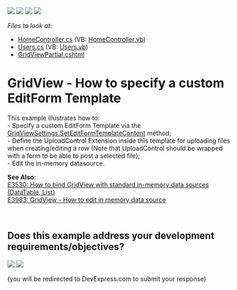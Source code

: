 <!-- default badges list -->
![](https://img.shields.io/endpoint?url=https://codecentral.devexpress.com/api/v1/VersionRange/128550633/14.1.3%2B)
[![](https://img.shields.io/badge/Open_in_DevExpress_Support_Center-FF7200?style=flat-square&logo=DevExpress&logoColor=white)](https://supportcenter.devexpress.com/ticket/details/E3998)
[![](https://img.shields.io/badge/📖_How_to_use_DevExpress_Examples-e9f6fc?style=flat-square)](https://docs.devexpress.com/GeneralInformation/403183)
[![](https://img.shields.io/badge/💬_Leave_Feedback-feecdd?style=flat-square)](#does-this-example-address-your-development-requirementsobjectives)
<!-- default badges end -->
<!-- default file list -->
*Files to look at*:

* [HomeController.cs](./CS/Sample/Controllers/HomeController.cs) (VB: [HomeController.vb](./VB/Sample/Controllers/HomeController.vb))
* [Users.cs](./CS/Sample/Models/Users.cs) (VB: [Users.vb](./VB/Sample/Models/Users.vb))
* [GridViewPartial.cshtml](./CS/Sample/Views/Home/GridViewPartial.cshtml)
<!-- default file list end -->
# GridView - How to specify a custom EditForm Template


<p>This example illustrates how to:<br />
- Specify a custom EditForm Template via the <a href="http://documentation.devexpress.com/#AspNet/DevExpressWebMvcGridViewSettings_SetEditFormTemplateContenttopic"><u>GridViewSettings.SetEditFormTemplateContent</u></a> method;<br />
- Define the UploadControl Extension inside this template for uploading files when creating/editing a row (Note that UploadControl should be wrapped with a form to be able to post a selected file);<br />
- Edit the in-memory datasource.</p><p><strong>See Also:</strong><br />
<a href="https://www.devexpress.com/Support/Center/p/E3530">E3530: How to bind GridView with standard in-memory data sources (DataTable, List<T>)</a><br />
<a href="https://www.devexpress.com/Support/Center/p/E3983">E3983: GridView - How to edit in memory data source</a></p>

<br/>


<!-- feedback -->
## Does this example address your development requirements/objectives?

[<img src="https://www.devexpress.com/support/examples/i/yes-button.svg"/>](https://www.devexpress.com/support/examples/survey.xml?utm_source=github&utm_campaign=asp-net-mvc-grid-specify-custom-editform-template&~~~was_helpful=yes) [<img src="https://www.devexpress.com/support/examples/i/no-button.svg"/>](https://www.devexpress.com/support/examples/survey.xml?utm_source=github&utm_campaign=asp-net-mvc-grid-specify-custom-editform-template&~~~was_helpful=no)

(you will be redirected to DevExpress.com to submit your response)
<!-- feedback end -->
